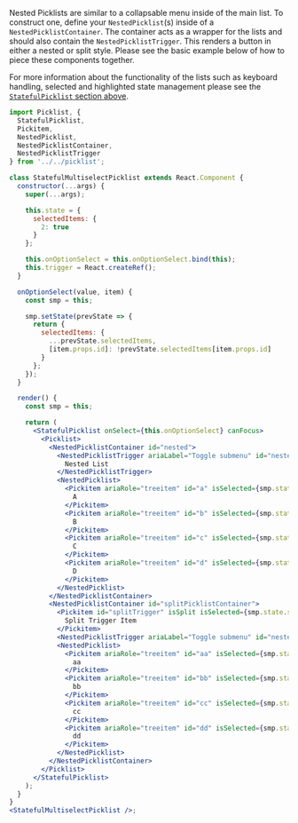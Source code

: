 Nested Picklists are similar to a collapsable menu inside of the main list. To construct one, define your `NestedPicklist`(s) inside of a `NestedPicklistContainer`. The container acts as a wrapper for the lists and should also contain the `NestedPicklistTrigger`. This renders a button in either a nested or split style. Please see the basic example below of how to piece these components together.

For more information about the functionality of the lists such as keyboard handling, selected and highlighted state management please see the [`StatefulPicklist` section above](#stateful-picklist).

```jsx harmony
import Picklist, {
  StatefulPicklist,
  Pickitem,
  NestedPicklist,
  NestedPicklistContainer,
  NestedPicklistTrigger
} from '../../picklist';

class StatefulMultiselectPicklist extends React.Component {
  constructor(...args) {
    super(...args);

    this.state = {
      selectedItems: {
        2: true
      }
    };

    this.onOptionSelect = this.onOptionSelect.bind(this);
    this.trigger = React.createRef();
  }

  onOptionSelect(value, item) {
    const smp = this;

    smp.setState(prevState => {
      return {
        selectedItems: {
          ...prevState.selectedItems,
          [item.props.id]: !prevState.selectedItems[item.props.id]
        }
      };
    });
  }

  render() {
    const smp = this;

    return (
      <StatefulPicklist onSelect={this.onOptionSelect} canFocus>
        <Picklist>
          <NestedPicklistContainer id="nested">
            <NestedPicklistTrigger ariaLabel="Toggle submenu" id="nestedTrigger" ref={smp.trigger}>
              Nested List
            </NestedPicklistTrigger>
            <NestedPicklist>
              <Pickitem ariaRole="treeitem" id="a" isSelected={smp.state.selectedItems.a}>
                A
              </Pickitem>
              <Pickitem ariaRole="treeitem" id="b" isSelected={smp.state.selectedItems.b}>
                B
              </Pickitem>
              <Pickitem ariaRole="treeitem" id="c" isSelected={smp.state.selectedItems.c}>
                C
              </Pickitem>
              <Pickitem ariaRole="treeitem" id="d" isSelected={smp.state.selectedItems.d}>
                D
              </Pickitem>
            </NestedPicklist>
          </NestedPicklistContainer>
          <NestedPicklistContainer id="splitPicklistContainer">
            <Pickitem id="splitTrigger" isSplit isSelected={smp.state.selectedItems.splitTrigger}>
              Split Trigger Item
            </Pickitem>
            <NestedPicklistTrigger ariaLabel="Toggle submenu" id="nestedSplit" />
            <NestedPicklist>
              <Pickitem ariaRole="treeitem" id="aa" isSelected={smp.state.selectedItems.aa}>
                aa
              </Pickitem>
              <Pickitem ariaRole="treeitem" id="bb" isSelected={smp.state.selectedItems.bb}>
                bb
              </Pickitem>
              <Pickitem ariaRole="treeitem" id="cc" isSelected={smp.state.selectedItems.cc}>
                cc
              </Pickitem>
              <Pickitem ariaRole="treeitem" id="dd" isSelected={smp.state.selectedItems.dd}>
                dd
              </Pickitem>
            </NestedPicklist>
          </NestedPicklistContainer>
        </Picklist>
      </StatefulPicklist>
    );
  }
}
<StatefulMultiselectPicklist />;
```
